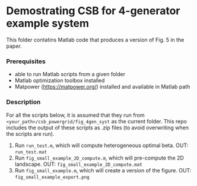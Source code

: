 # Demostrating CSB for 4-generator example system

This folder contatins Matlab code that produces a version of Fig. 5 in the paper.

### Prerequisites
- able to run Matlab scripts from a given folder
- Matlab optimization toolbox installed
- Matpower (https://matpower.org/) installed and available in Matlab path

### Description

For all the scripts below, it is assumed that they run from `<your_path>/csb_powergrid/fig_4gen_syst` as the current folder.
This repo includes the output of these scripts as .zip files (to avoid overwriting when the scripts are run).

1) Run `run_test.m`, which will compute heterogeneous optimal beta. OUT: `run_test.mat`
2) Run `fig_small_example_2D_compute.m`, which will pre-compute the 2D landscape. OUT: `fig_small_example_2D_compute.mat`
3) Run `fig_small_example.m`, which will create a version of the figure. OUT: `fig_small_example_export.png`
